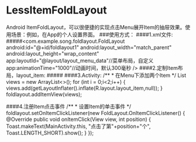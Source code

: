 
# LessItemFoldLayout
Android ItemFoldLayout，可以很便捷的实现点击Menu展开Item的抽屉效果。使用场景：例如，在App的个人设置界面。
###使用方式：
####1.xml文件:
#####<com.example.song.foldlayout.FoldLayout
     android:id="@+id/foldlayout1"
     android:layout_width="match_parent"
     android:layout_height="wrap_content"
     app:layoutId="@layout/layout_menu_data"//菜单布局，自定义
     app:animationTime="1000"//动画时间，默认300毫秒
     />
####2.定制Item布局，layout_item:
#####<TextView
        android:layout_width="match_parent"
        android:layout_height="50dp"
        android:drawablePadding="5dp"
        android:paddingLeft="10dp"
        android:paddingRight="10dp"
        android:layout_marginLeft="10dp"
        android:gravity="center_vertical"
        android:text="Songlcy"
        android:background="@drawable/item_bg"
        android:drawableLeft="@drawable/love"
        android:drawableRight="@drawable/arrow"
        />
####3.Activity:
        /**
         * 在Menu下添加两个Item
         */
       List<View> views = new ArrayList<>();
       for (int i = 0;i<2;i++) {
            views.add(getLayoutInflater().inflate(R.layout.layout_item,null));
        }
       foldlayout.addItemView(views);

####4.注册Item点击事件
        /**
         * 设置Item的单击事件
         */
        foldlayout.setOnItemClickListener(new FoldLayout.OnItemClickListener() {
            @Override
            public void onItemClick(View view, int position) {
                Toast.makeText(MainActivity.this, "点击了第"+position+"个", Toast.LENGTH_SHORT).show();
           }
        });

